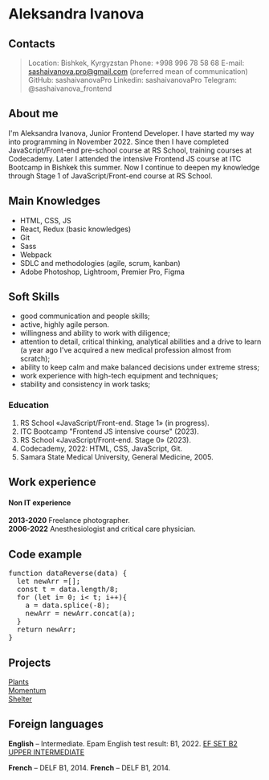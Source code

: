# Aleksandra Ivanova

## Contacts

> Location: Bishkek, Kyrgyzstan
> Phone: +998 996 78 58 68
> E-mail: sashaivanova.pro@gmail.com (preferred mean of communication)\
> GitHub: sashaivanovaPro
> Linkedin: sashaivanovaPro
> Telegram: @sashaivanova_frontend

## About me

I'm Aleksandra Ivanova, Junior Frontend Developer. I have started my way into programming in November 2022.
Since then I have completed JavaScript/Front-end pre-school course at RS School, training courses at Codecademy. Later I attended the intensive Frontend JS course at ITC Bootcamp in Bishkek this summer. Now I continue to deepen my knowledge through Stage 1 of JavaScript/Front-end course at RS School.

## Main Knowledges

- HTML, CSS, JS
- React, Redux (basic knowledges)
- Git
- Sass
- Webpack
- SDLC and methodologies (agile, scrum, kanban)
- Adobe Photoshop, Lightroom, Premier Pro, Figma

## Soft Skills

- good communication and people skills;
- active, highly agile person.
- willingness and ability to work with diligence;
- attention to detail, critical thinking, analytical abilities and a drive to learn (a year ago I've acquired a new medical profession almost from scratch);
- ability to keep calm and make balanced decisions under extreme stress;
- work experience with high-tech equipment and techniques;
- stability and consistency in work tasks;

### Education

1. RS School «JavaScript/Front-end. Stage 1» (in progress).
2. ITC Bootcamp "Frontend JS intensive course" (2023).
3. RS School «JavaScript/Front-end. Stage 0» (2023).
4. Codecademy, 2022: HTML, CSS, JavaScript, Git.
5. Samara State Medical University, General Medicine, 2005.

## Work experience

#### Non IT experience

**2013-2020** Freelance photographer.\
**2006-2022** Anesthesiologist and critical care physician.

## Code example

<pre>
function dataReverse(data) {
  let newArr =[];
  const t = data.length/8;
  for (let i= 0; i< t; i++){
    a = data.splice(-8);  
    newArr = newArr.concat(a);    
  }  
  return newArr;
}
</pre>

## Projects

[Plants](https://sashaivanovapro.github.io/plants/)\
[Momentum](https://rolling-scopes-school.github.io/sashaivanovapro-JSFEPRESCHOOL2022Q4/momentum/)\
[Shelter](https://rolling-scopes-school.github.io/sashaivanovapro-JSFE2023Q1/shelter/)


## Foreign languages

**English** – Intermediate.
Epam English test result: B1, 2022.
[EF SET B2 UPPER INTERMEDIATE](efset.org/cert/wavEMQ)

**French** – DELF В1, 2014.
**French** – DELF В1, 2014.